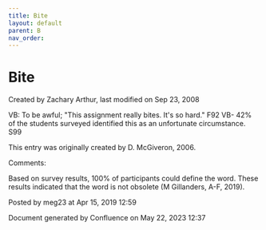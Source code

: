 ```yaml
---
title: Bite
layout: default
parent: B
nav_order:
---
```


# Bite

Created by  Zachary Arthur, last modified on Sep 23, 2008

VB: To be awful; &quot;This assignment really bites. It's so hard.&quot; F92 VB- 42% of the students surveyed identified this as an unfortunate circumstance. S99 

This entry was originally created by D. McGiveron, 2006.

Comments:

Based on survey results, 100% of participants could define the word. These results indicated that the word is not obsolete (M Gillanders, A-F, 2019).

Posted by meg23 at Apr 15, 2019 12:59

Document generated by Confluence on May 22, 2023 12:37


